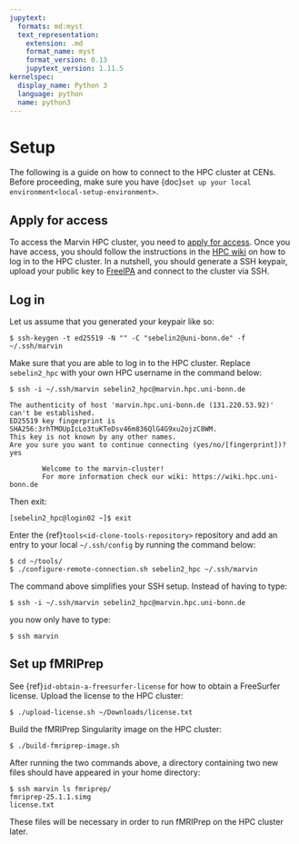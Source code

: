 ```yaml
---
jupytext:
  formats: md:myst
  text_representation:
    extension: .md
    format_name: myst
    format_version: 0.13
    jupytext_version: 1.11.5
kernelspec:
  display_name: Python 3
  language: python
  name: python3
---
```


# Setup

The following is a guide on how to connect to the HPC
cluster at CENs.
Before proceeding, make sure you have
{doc}`set up your local environment<local-setup-environment>`.

## Apply for access

To access the Marvin HPC cluster, you need to [apply for access](https://www.hpc.uni-bonn.de/en/systems/marvin).
Once you have access,
you should follow the instructions in the
[HPC wiki](https://wiki.hpc.uni-bonn.de/gaining_access)
on how to log in to the HPC cluster.
In a nutshell,
you should
generate a SSH keypair,
upload your public key to [FreeIPA](https://freeipa.hpc.uni-bonn.de/)
and connect to the cluster via SSH.

## Log in

Let us assume that you generated your keypair like so:

```console
$ ssh-keygen -t ed25519 -N "" -C "sebelin2@uni-bonn.de" -f ~/.ssh/marvin
```

Make sure that you are able to log in to the HPC cluster. Replace
`sebelin2_hpc` with your own HPC username in the command below:

```console
$ ssh -i ~/.ssh/marvin sebelin2_hpc@marvin.hpc.uni-bonn.de

The authenticity of host 'marvin.hpc.uni-bonn.de (131.220.53.92)' can't be established.
ED25519 key fingerprint is SHA256:3rhTMOUpIcLo3tuKTeDsv46m836QlG4G9xu2ojzC8WM.
This key is not known by any other names.
Are you sure you want to continue connecting (yes/no/[fingerprint])? yes

        Welcome to the marvin-cluster!
        For more information check our wiki: https://wiki.hpc.uni-bonn.de
```

Then exit:

```console
[sebelin2_hpc@login02 ~]$ exit
```

Enter the
{ref}`tools<id-clone-tools-repository>`
repository and add an entry to your local `~/.ssh/config` by running the
command below:

```console
$ cd ~/tools/
$ ./configure-remote-connection.sh sebelin2_hpc ~/.ssh/marvin
```

The command above simplifies your SSH setup.
Instead of having to type:

```console
$ ssh -i ~/.ssh/marvin sebelin2_hpc@marvin.hpc.uni-bonn.de
```

you now only have to type:

```console
$ ssh marvin
```

## Set up fMRIPrep

See {ref}`id-obtain-a-freesurfer-license` for how to obtain a FreeSurfer license.
Upload the license to the HPC cluster:

```console
$ ./upload-license.sh ~/Downloads/license.txt
```

Build the fMRIPrep Singularity image on the HPC cluster:

```console
$ ./build-fmriprep-image.sh
```

After running the two commands above, a directory containing two new files should
have appeared in your home directory:

```console
$ ssh marvin ls fmriprep/
fmriprep-25.1.1.simg
license.txt
```

These files will be necessary in order to run
fMRIPrep on the HPC cluster later.
